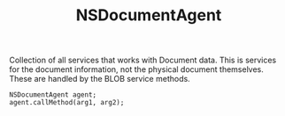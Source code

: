 ﻿---
uid: crmscript_ref_NSDocumentAgent
title: NSDocumentAgent
intellisense: Void.NSDocumentAgent
keywords: NSDocumentAgent
so.topic: reference
---

Collection of all services that works with Document data. This is services for the document information, not the physical document themselves. These are handled by the BLOB service methods.

```crmscript
NSDocumentAgent agent;
agent.callMethod(arg1, arg2);
```

